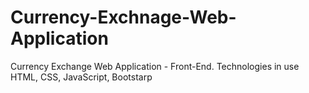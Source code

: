 # Currency-Exchnage-Web-Application
Currency Exchange Web Application - Front-End. Technologies in use HTML, CSS, JavaScript, Bootstarp
